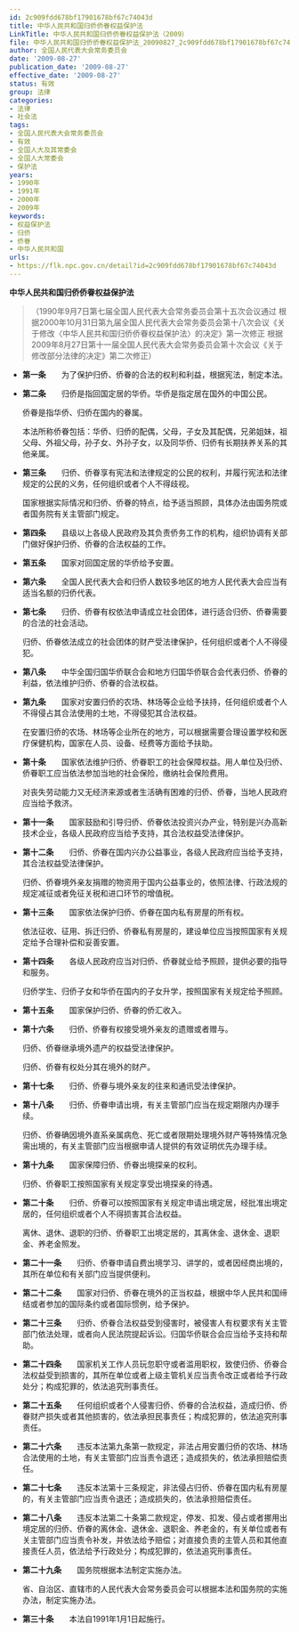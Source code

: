 ```yaml
---
id: 2c909fdd678bf17901678bf67c74043d
title: 中华人民共和国归侨侨眷权益保护法
LinkTitle: 中华人民共和国归侨侨眷权益保护法（2009）
file: 中华人民共和国归侨侨眷权益保护法_20090827_2c909fdd678bf17901678bf67c74043d.docx
author: 全国人民代表大会常务委员会
date: '2009-08-27'
publication_date: '2009-08-27'
effective_date: '2009-08-27'
status: 有效
group: 法律
categories:
- 法律
- 社会法
tags:
- 全国人民代表大会常务委员会
- 有效
- 全国人大及其常委会
- 全国人大常委会
- 保护法
years:
- 1990年
- 1991年
- 2000年
- 2009年
keywords:
- 权益保护法
- 归侨
- 侨眷
- 中华人民共和国
urls:
- https://flk.npc.gov.cn/detail?id=2c909fdd678bf17901678bf67c74043d
---
```


**中华人民共和国归侨侨眷权益保护法**

> （1990年9月7日第七届全国人民代表大会常务委员会第十五次会议通过 根据2000年10月31日第九届全国人民代表大会常务委员会第十八次会议《关于修改〈中华人民共和国归侨侨眷权益保护法〉的决定》第一次修正 根据2009年8月27日第十一届全国人民代表大会常务委员会第十次会议《关于修改部分法律的决定》第二次修正）

- **第一条**　　为了保护归侨、侨眷的合法的权利和利益，根据宪法，制定本法。

- **第二条**　　归侨是指回国定居的华侨。华侨是指定居在国外的中国公民。

  侨眷是指华侨、归侨在国内的眷属。

  本法所称侨眷包括：华侨、归侨的配偶，父母，子女及其配偶，兄弟姐妹，祖父母、外祖父母，孙子女、外孙子女，以及同华侨、归侨有长期扶养关系的其他亲属。

- **第三条**　　归侨、侨眷享有宪法和法律规定的公民的权利，并履行宪法和法律规定的公民的义务，任何组织或者个人不得歧视。

  国家根据实际情况和归侨、侨眷的特点，给予适当照顾，具体办法由国务院或者国务院有关主管部门规定。

- **第四条**　　县级以上各级人民政府及其负责侨务工作的机构，组织协调有关部门做好保护归侨、侨眷的合法权益的工作。

- **第五条**　　国家对回国定居的华侨给予安置。

- **第六条**　　全国人民代表大会和归侨人数较多地区的地方人民代表大会应当有适当名额的归侨代表。

- **第七条**　　归侨、侨眷有权依法申请成立社会团体，进行适合归侨、侨眷需要的合法的社会活动。

  归侨、侨眷依法成立的社会团体的财产受法律保护，任何组织或者个人不得侵犯。

- **第八条**　　中华全国归国华侨联合会和地方归国华侨联合会代表归侨、侨眷的利益，依法维护归侨、侨眷的合法权益。

- **第九条**　　国家对安置归侨的农场、林场等企业给予扶持，任何组织或者个人不得侵占其合法使用的土地，不得侵犯其合法权益。

  在安置归侨的农场、林场等企业所在的地方，可以根据需要合理设置学校和医疗保健机构，国家在人员、设备、经费等方面给予扶助。

- **第十条**　　国家依法维护归侨、侨眷职工的社会保障权益。用人单位及归侨、侨眷职工应当依法参加当地的社会保险，缴纳社会保险费用。

  对丧失劳动能力又无经济来源或者生活确有困难的归侨、侨眷，当地人民政府应当给予救济。

- **第十一条**　　国家鼓励和引导归侨、侨眷依法投资兴办产业，特别是兴办高新技术企业，各级人民政府应当给予支持，其合法权益受法律保护。

- **第十二条**　　归侨、侨眷在国内兴办公益事业，各级人民政府应当给予支持，其合法权益受法律保护。

  归侨、侨眷境外亲友捐赠的物资用于国内公益事业的，依照法律、行政法规的规定减征或者免征关税和进口环节的增值税。

- **第十三条**　　国家依法保护归侨、侨眷在国内私有房屋的所有权。

  依法征收、征用、拆迁归侨、侨眷私有房屋的，建设单位应当按照国家有关规定给予合理补偿和妥善安置。

- **第十四条**　　各级人民政府应当对归侨、侨眷就业给予照顾，提供必要的指导和服务。

  归侨学生、归侨子女和华侨在国内的子女升学，按照国家有关规定给予照顾。

- **第十五条**　　国家保护归侨、侨眷的侨汇收入。

- **第十六条**　　归侨、侨眷有权接受境外亲友的遗赠或者赠与。

  归侨、侨眷继承境外遗产的权益受法律保护。

  归侨、侨眷有权处分其在境外的财产。

- **第十七条**　　归侨、侨眷与境外亲友的往来和通讯受法律保护。

- **第十八条**　　归侨、侨眷申请出境，有关主管部门应当在规定期限内办理手续。

  归侨、侨眷确因境外直系亲属病危、死亡或者限期处理境外财产等特殊情况急需出境的，有关主管部门应当根据申请人提供的有效证明优先办理手续。

- **第十九条**　　国家保障归侨、侨眷出境探亲的权利。

  归侨、侨眷职工按照国家有关规定享受出境探亲的待遇。

- **第二十条**　　归侨、侨眷可以按照国家有关规定申请出境定居，经批准出境定居的，任何组织或者个人不得损害其合法权益。

  离休、退休、退职的归侨、侨眷职工出境定居的，其离休金、退休金、退职金、养老金照发。

- **第二十一条**　　归侨、侨眷申请自费出境学习、讲学的，或者因经商出境的，其所在单位和有关部门应当提供便利。

- **第二十二条**　　国家对归侨、侨眷在境外的正当权益，根据中华人民共和国缔结或者参加的国际条约或者国际惯例，给予保护。

- **第二十三条**　　归侨、侨眷合法权益受到侵害时，被侵害人有权要求有关主管部门依法处理，或者向人民法院提起诉讼。归国华侨联合会应当给予支持和帮助。

- **第二十四条**　　国家机关工作人员玩忽职守或者滥用职权，致使归侨、侨眷合法权益受到损害的，其所在单位或者上级主管机关应当责令改正或者给予行政处分；构成犯罪的，依法追究刑事责任。

- **第二十五条**　　任何组织或者个人侵害归侨、侨眷的合法权益，造成归侨、侨眷财产损失或者其他损害的，依法承担民事责任；构成犯罪的，依法追究刑事责任。

- **第二十六条**　　违反本法第九条第一款规定，非法占用安置归侨的农场、林场合法使用的土地，有关主管部门应当责令退还；造成损失的，依法承担赔偿责任。

- **第二十七条**　　违反本法第十三条规定，非法侵占归侨、侨眷在国内私有房屋的，有关主管部门应当责令退还；造成损失的，依法承担赔偿责任。

- **第二十八条**　　违反本法第二十条第二款规定，停发、扣发、侵占或者挪用出境定居的归侨、侨眷的离休金、退休金、退职金、养老金的，有关单位或者有关主管部门应当责令补发，并依法给予赔偿；对直接负责的主管人员和其他直接责任人员，依法给予行政处分；构成犯罪的，依法追究刑事责任。

- **第二十九条**　　国务院根据本法制定实施办法。

  省、自治区、直辖市的人民代表大会常务委员会可以根据本法和国务院的实施办法，制定实施办法。

- **第三十条**　　本法自1991年1月1日起施行。
